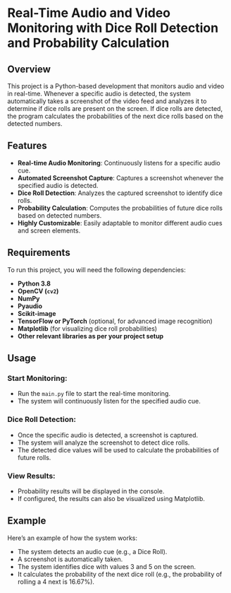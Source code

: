 # Real-Time Audio and Video Monitoring with Dice Roll Detection and Probability Calculation

## Overview
This project is a Python-based development that monitors audio and video in real-time. Whenever a specific audio is detected, the system automatically takes a screenshot of the video feed and analyzes it to determine if dice rolls are present on the screen. If dice rolls are detected, the program calculates the probabilities of the next dice rolls based on the detected numbers.

## Features
- **Real-time Audio Monitoring**: Continuously listens for a specific audio cue.
- **Automated Screenshot Capture**: Captures a screenshot whenever the specified audio is detected.
- **Dice Roll Detection**: Analyzes the captured screenshot to identify dice rolls.
- **Probability Calculation**: Computes the probabilities of future dice rolls based on detected numbers.
- **Highly Customizable**: Easily adaptable to monitor different audio cues and screen elements.

## Requirements
To run this project, you will need the following dependencies:

- **Python 3.8**
- **OpenCV (`cv2`)**
- **NumPy**
- **Pyaudio**
- **Scikit-image**
- **TensorFlow or PyTorch** (optional, for advanced image recognition)
- **Matplotlib** (for visualizing dice roll probabilities)
- **Other relevant libraries as per your project setup**

## Usage
### Start Monitoring:
- Run the `main.py` file to start the real-time monitoring.
- The system will continuously listen for the specified audio cue.

### Dice Roll Detection:
- Once the specific audio is detected, a screenshot is captured.
- The system will analyze the screenshot to detect dice rolls.
- The detected dice values will be used to calculate the probabilities of future rolls.

### View Results:
- Probability results will be displayed in the console.
- If configured, the results can also be visualized using Matplotlib.

## Example
Here’s an example of how the system works:

- The system detects an audio cue (e.g., a Dice Roll).
- A screenshot is automatically taken.
- The system identifies dice with values 3 and 5 on the screen.
- It calculates the probability of the next dice roll (e.g., the probability of rolling a 4 next is 16.67%).
